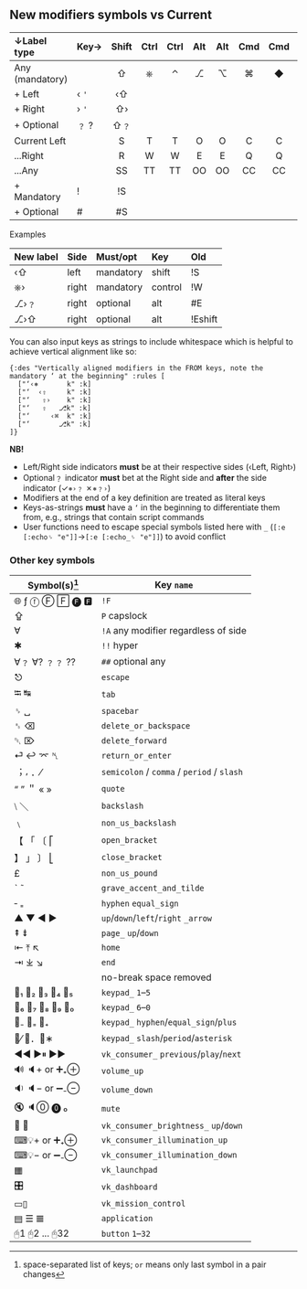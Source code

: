 ## New modifiers symbols vs Current
  |↓Label type    	| Key→	|Shift	|Ctrl	|Ctrl	|Alt 	|Alt 	|Cmd 	|Cmd 	|Cmd 	|
  |:--------------	| :-  	|  :-:	| :-:	| :-:	| :-:	| :-:	| :-:	| :-:	| :-:	|
  |Any (mandatory)	|     	| ⇧   	|  ⎈ 	| ⌃  	|  ⎇ 	| ⌥  	| ⌘  	| ◆  	| ❖  	|
  |+ Left         	|‹ `'`	| ‹⇧  	|    	|    	|    	|    	|    	|    	|    	|
  |+ Right        	|› `'`	| ⇧›  	|    	|    	|    	|    	|    	|    	|    	|
  |+ Optional     	|﹖ ?  	|   ⇧﹖	|    	|    	|    	|    	|    	|    	|    	|
  |Current Left   	|     	| S   	|  T 	| T  	|  O 	| O  	|  C 	| C  	| C  	|
  |...Right       	|     	| R   	|  W 	| W  	|  E 	| E  	|  Q 	| Q  	| Q  	|
  |...Any         	|     	| SS  	|  TT	| TT 	|  OO	| OO 	|  CC	| CC 	| CC 	|
  |+ Mandatory    	|!    	| !S  	|    	|    	|    	|    	|    	|    	|    	|
  |+ Optional     	|#    	| #S  	|    	|    	|    	|    	|    	|    	|    	|

Examples

  |New label      	| Side 	| Must/opt 	| Key    	|Old     	|
  |:--------------	| :-   	|  :-      	| :-     	| :-     	|
  |‹⇧             	| left 	| mandatory	| shift  	| !S     	|
  |⎈›             	| right	| mandatory	| control	| !W     	|
  |⎇›﹖            	| right	| optional 	| alt    	| #E     	|
  |⎇›⇧            	| right	| optional 	| alt    	| !Eshift	|

You can also input keys as strings to include whitespace which is helpful to achieve vertical alignment like so:
```edn
{:des "Vertically aligned modifiers in the FROM keys, note the mandatory ‘ at the beginning" :rules [
  ["‘‹⎈       k" :k]
  ["‘  ‹⇧     k" :k]
  ["‘   ⇧›    k" :k]
  ["‘   ⇧   ⎇k" :k]
  ["‘     ‹⌘  k" :k]
  ["‘       ⎇k" :k]
]}
```

__NB!__

  - Left/Right side indicators __must__ be at their respective sides (‹Left, Right›)
  - Optional﹖ indicator __must__ bet at the Right side and __after__ the side indicator (✓`⎈›﹖` ✗`⎈﹖›`)
  - Modifiers at the end of a key definition are treated as literal keys
  - Keys-as-strings __must__ have a `‘` in the beginning to differentiate them from, e.g., strings that contain script commands
  - User functions need to escape special symbols listed here with `_` (`[:e [:echo␠ "e"]]`→`[:e [:echo_␠ "e"]]`) to avoid conflict

### Other key symbols

  |Symbol(s)[^1] 	|Key `name`                                	|
  |---------     	|--------                                  	|
  |🌐 ƒ ⓕ Ⓕ 🄵 🅕 🅵 	|`!F`                                      	|
  |⇪             	|`P`  capslock                             	|
  |∀             	|`!A` any modifier regardless of side      	|
  |✱             	|`!!` hyper                                	|
  |∀﹖ ∀? ﹖﹖ ??   	|`##` optional any                         	|
  |⎋             	|`escape`                                  	|
  |⭾ ↹           	|`tab`                                     	|
  |␠ ␣           	|`spacebar`                                	|
  |␈ ⌫           	|`delete_or_backspace`                     	|
  |␡ ⌦           	|`delete_forward`                          	|
  |⏎ ↩ ⌤ ␤       	|`return_or_enter`                         	|
  |︔ ⸴ ．⁄        	|`semicolon` / `comma` / `period` / `slash`	|
  |“ ” ＂ « »     	|`quote`                                   	|
  |⧵ ＼           	|`backslash`                               	|
  |﹨             	|`non_us_backslash`                        	|
  |【 「 〔 ⎡       	|`open_bracket`                            	|
  |】 」 〕 ⎣       	|`close_bracket`                           	|
  |£             	|`non_us_pound`                            	|
  |ˋ ˜           	|`grave_accent_and_tilde`                  	|
  |‐ ₌           	|`hyphen` `equal_sign`                     	|
  |▲ ▼ ◀ ▶       	|`up`/`down`/`left`/`right` `_arrow`
  |⇞ ⇟           	|`page_` `up`/`down`                    	|
  |⇤ ⤒ ↖         	|`home`                                 	|
  |⇥ ⤓ ↘         	|`end`                                  	|
  | ` `          	|no-break space removed                 	|
  |🔢₁ 🔢₂ 🔢₃ 🔢₄ 🔢₅	|`keypad_` `1`–`5`                      	|
  |🔢₆ 🔢₇ 🔢₈ 🔢₉ 🔢₀	|`keypad_` `6`–`0`                      	|
  |🔢₋ 🔢₌ 🔢₊      	|`keypad_` `hyphen`/`equal_sign`/`plus` 	|
  |🔢⁄ 🔢．🔢∗       	|`keypad_` `slash`/`period`/`asterisk`  	|
  |◀◀ ▶⏸ ▶▶      	|`vk_consumer_` `previous`/`play`/`next`	|
  |🔊 🔈+ or ➕₊⊕   	|`volume_up`                            	|
  |🔉 🔈− or ➖₋⊖   	|`volume_down`                          	|
  |🔇 🔈⓪ ⓿ ₀      	|`mute`                                 	|
  |🔆 🔅           	|`vk_consumer_brightness_` `up`/`down`  	|
  |⌨💡+ or ➕₊⊕    	|`vk_consumer_illumination_up`          	|
  |⌨💡− or ➖₋⊖    	|`vk_consumer_illumination_down`        	|
  |▦             	|`vk_launchpad`                         	|
  |🎛             	|`vk_dashboard`                         	|
  |▭▯            	|`vk_mission_control`                   	|
  |▤ ☰ 𝌆         	|`application`                          	|
  |🖰1 🖰2 ... 🖰32 	|`button` `1`–`32`                      	|

[^1]: space-separated list of keys; `or` means only last symbol in a pair changes

